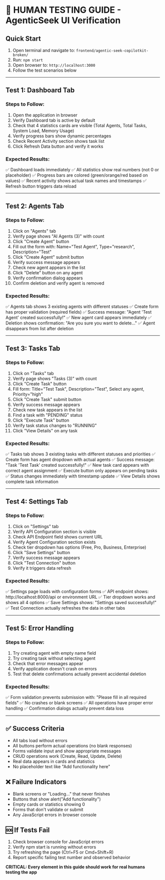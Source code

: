 # 🧪 HUMAN TESTING GUIDE - AgenticSeek UI Verification

## Quick Start
1. Open terminal and navigate to: `frontend/agentic-seek-copilotkit-broken/`
2. Run: `npm start`
3. Open browser to: `http://localhost:3000`
4. Follow the test scenarios below

---

## Test 1: Dashboard Tab

### Steps to Follow:
1. Open the application in browser
2. Verify Dashboard tab is active by default
3. Check that 4 statistics cards are visible (Total Agents, Total Tasks, System Load, Memory Usage)
4. Verify progress bars show dynamic percentages
5. Check Recent Activity section shows task list
6. Click Refresh Data button and verify it works

### Expected Results:
✅ Dashboard loads immediately
✅ All statistics show real numbers (not 0 or placeholder)
✅ Progress bars are colored (green/orange/red based on values)
✅ Recent activity shows actual task names and timestamps
✅ Refresh button triggers data reload

---

## Test 2: Agents Tab

### Steps to Follow:
1. Click on "Agents" tab
2. Verify page shows "AI Agents (3)" with count
3. Click "Create Agent" button
4. Fill out the form with: Name="Test Agent", Type="research", Description="Test"
5. Click "Create Agent" submit button
6. Verify success message appears
7. Check new agent appears in the list
8. Click "Delete" button on any agent
9. Verify confirmation dialog appears
10. Confirm deletion and verify agent is removed

### Expected Results:
✅ Agents tab shows 3 existing agents with different statuses
✅ Create form has proper validation (required fields)
✅ Success message: "Agent 'Test Agent' created successfully!"
✅ New agent card appears immediately
✅ Deletion shows confirmation: "Are you sure you want to delete..."
✅ Agent disappears from list after deletion

---

## Test 3: Tasks Tab

### Steps to Follow:
1. Click on "Tasks" tab
2. Verify page shows "Tasks (3)" with count
3. Click "Create Task" button
4. Fill form: Title="Test Task", Description="Test", Select any agent, Priority="high"
5. Click "Create Task" submit button
6. Verify success message appears
7. Check new task appears in the list
8. Find a task with "PENDING" status
9. Click "Execute Task" button
10. Verify task status changes to "RUNNING"
11. Click "View Details" on any task

### Expected Results:
✅ Tasks tab shows 3 existing tasks with different statuses and priorities
✅ Create form has agent dropdown with actual agents
✅ Success message: "Task 'Test Task' created successfully!"
✅ New task card appears with correct agent assignment
✅ Execute button only appears on pending tasks
✅ Status changes immediately with timestamp update
✅ View Details shows complete task information

---

## Test 4: Settings Tab

### Steps to Follow:
1. Click on "Settings" tab
2. Verify API Configuration section is visible
3. Check API Endpoint field shows current URL
4. Verify Agent Configuration section exists
5. Check tier dropdown has options (Free, Pro, Business, Enterprise)
6. Click "Save Settings" button
7. Verify success message appears
8. Click "Test Connection" button
9. Verify it triggers data refresh

### Expected Results:
✅ Settings page loads with configuration forms
✅ API endpoint shows: http://localhost:8000/api or environment URL
✅ Tier dropdown works and shows all 4 options
✅ Save Settings shows: "Settings saved successfully!"
✅ Test Connection actually refreshes the data in other tabs

---

## Test 5: Error Handling

### Steps to Follow:
1. Try creating agent with empty name field
2. Try creating task without selecting agent
3. Check that error messages appear
4. Verify application doesn't crash on errors
5. Test that delete confirmations actually prevent accidental deletion

### Expected Results:
✅ Form validation prevents submission with: "Please fill in all required fields"
✅ No crashes or blank screens
✅ All operations have proper error handling
✅ Confirmation dialogs actually prevent data loss

---

## ✅ Success Criteria
- All tabs load without errors
- All buttons perform actual operations (no blank responses)
- Forms validate input and show appropriate messages
- CRUD operations work (Create, Read, Update, Delete)
- Real data appears in cards and statistics
- No placeholder text like "Add functionality here"

## ❌ Failure Indicators
- Blank screens or "Loading..." that never finishes
- Buttons that show alert("Add functionality") 
- Empty cards or statistics showing 0
- Forms that don't validate or submit
- Any JavaScript errors in browser console

## 🆘 If Tests Fail
1. Check browser console for JavaScript errors
2. Verify npm start is running without errors
3. Try refreshing the page (Ctrl+F5 or Cmd+Shift+R)
4. Report specific failing test number and observed behavior

**CRITICAL: Every element in this guide should work for real humans testing the app**
